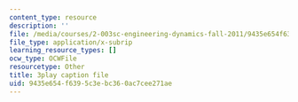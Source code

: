 ```yaml
---
content_type: resource
description: ''
file: /media/courses/2-003sc-engineering-dynamics-fall-2011/9435e654f6395c3ebc360ac7cee271ae_osyKjTQuwlk.vtt
file_type: application/x-subrip
learning_resource_types: []
ocw_type: OCWFile
resourcetype: Other
title: 3play caption file
uid: 9435e654-f639-5c3e-bc36-0ac7cee271ae
---
```

